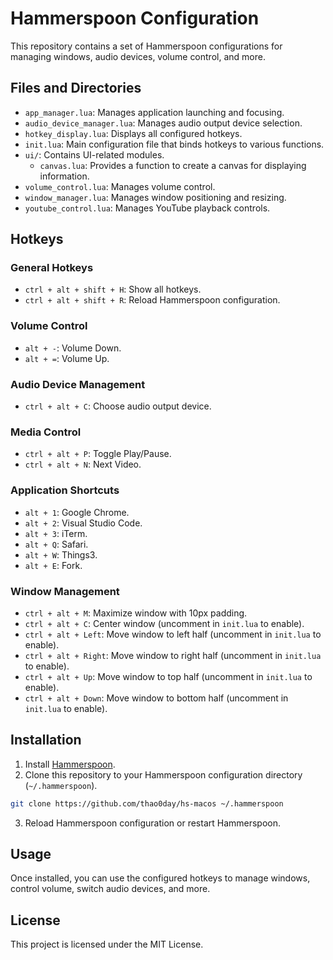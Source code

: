 # Hammerspoon Configuration

This repository contains a set of Hammerspoon configurations for managing windows, audio devices, volume control, and more.

## Files and Directories

- `app_manager.lua`: Manages application launching and focusing.
- `audio_device_manager.lua`: Manages audio output device selection.
- `hotkey_display.lua`: Displays all configured hotkeys.
- `init.lua`: Main configuration file that binds hotkeys to various functions.
- `ui/`: Contains UI-related modules.
  - `canvas.lua`: Provides a function to create a canvas for displaying information.
- `volume_control.lua`: Manages volume control.
- `window_manager.lua`: Manages window positioning and resizing.
- `youtube_control.lua`: Manages YouTube playback controls.

## Hotkeys

### General Hotkeys

- `ctrl + alt + shift + H`: Show all hotkeys.
- `ctrl + alt + shift + R`: Reload Hammerspoon configuration.

### Volume Control

- `alt + -`: Volume Down.
- `alt + =`: Volume Up.

### Audio Device Management

- `ctrl + alt + C`: Choose audio output device.

### Media Control

- `ctrl + alt + P`: Toggle Play/Pause.
- `ctrl + alt + N`: Next Video.

### Application Shortcuts

- `alt + 1`: Google Chrome.
- `alt + 2`: Visual Studio Code.
- `alt + 3`: iTerm.
- `alt + Q`: Safari.
- `alt + W`: Things3.
- `alt + E`: Fork.

### Window Management

- `ctrl + alt + M`: Maximize window with 10px padding.
- `ctrl + alt + C`: Center window (uncomment in `init.lua` to enable).
- `ctrl + alt + Left`: Move window to left half (uncomment in `init.lua` to enable).
- `ctrl + alt + Right`: Move window to right half (uncomment in `init.lua` to enable).
- `ctrl + alt + Up`: Move window to top half (uncomment in `init.lua` to enable).
- `ctrl + alt + Down`: Move window to bottom half (uncomment in `init.lua` to enable).

## Installation

1. Install [Hammerspoon](https://www.hammerspoon.org/).
2. Clone this repository to your Hammerspoon configuration directory (`~/.hammerspoon`).

```sh
git clone https://github.com/thao0day/hs-macos ~/.hammerspoon
```
3. Reload Hammerspoon configuration or restart Hammerspoon.

## Usage
Once installed, you can use the configured hotkeys to manage windows, control volume, switch audio devices, and more.

## License

This project is licensed under the MIT License.